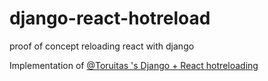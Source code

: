 # django-react-hotreload
proof of concept reloading react with django

Implementation of [@Toruitas 's Django + React hotreloading](https://hackernoon.com/how-to-bring-live-reloading-back-to-a-django-and-react-project-ilf3ubm)
